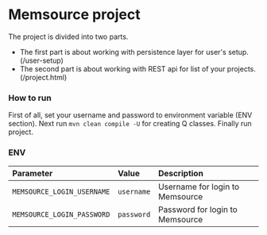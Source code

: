 # Memsource project

The project is divided into two parts. 
- The first part is about working with persistence layer for user's setup. (/user-setup)
- The second part is about working with REST api for list of your projects.  (/project.html)

### How to run
First of all, set your username and password to environment variable (ENV section).
Next run `mvn clean compile -U` for creating Q classes.
Finally run project.

### ENV
|Parameter|Value|Description
| :------------- | :-------|:-----------|
|`MEMSOURCE_LOGIN_USERNAME`|`username`| Username for login to Memsource
|`MEMSOURCE_LOGIN_PASSWORD`|`password`| Password for login to Memsource